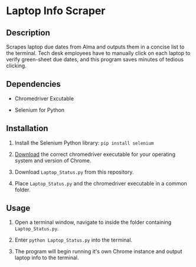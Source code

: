 # Laptop Info Scraper

## Description

Scrapes laptop due dates from Alma and outputs them in a concise list to the terminal. Tech desk employees have to manually click on each laptop to verify green-sheet due dates, and this program saves minutes of tedious clicking.

## Dependencies

* Chromedriver Excutable

* Selenium for Python

## Installation

1. Install the Selenium Python library: `pip install selenium`

2. [Download](https://chromedriver.chromium.org/downloads) the correct chromedriver executable for your operating system and version of Chrome.

3. Download `Laptop_Status.py` from this repository.

4. Place `Laptop_Status.py` and the chromedriver executable in a common folder.

## Usage

1. Open a terminal window, navigate to inside the folder containing `Laptop_Status.py`.

2. Enter `python Laptop_Status.py` into the terminal.

3. The program will begin running it's own Chrome instance and output laptop info to the terminal.
